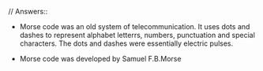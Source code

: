 
// Answers::

- Morse code was an old system of telecommunication. It uses dots and dashes to represent alphabet letterrs, numbers, punctuation and special characters. The dots and dashes were essentially electric pulses.

- Morse code was developed by Samuel F.B.Morse



